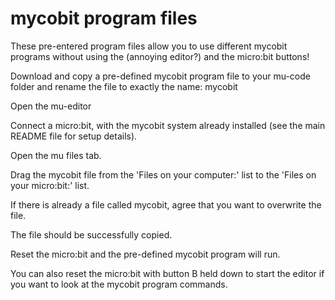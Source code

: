 # mycobit program files

These pre-entered program files allow you to use different mycobit programs without using the (annoying editor?) and the micro:bit buttons!

Download and copy a pre-defined mycobit program file to your mu-code folder and rename the file to exactly the name: mycobit

Open the mu-editor

Connect a micro:bit, with the mycobit system already installed (see the main README file for setup details).

Open the mu files tab.

Drag the mycobit file from the 'Files on your computer:' list to the 'Files on your micro:bit:' list.

If there is already a file called mycobit, agree that you want to overwrite the file.

The file should be successfully copied.

Reset the micro:bit and the pre-defined mycobit program will run.

You can also reset the micro:bit with button B held down to start the editor if you want to look at the mycobit program commands.

